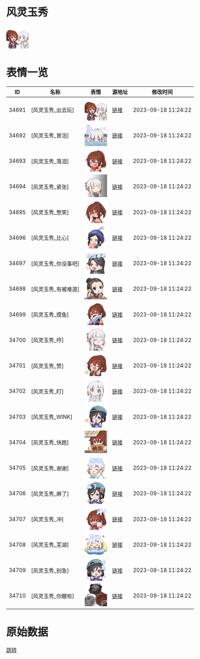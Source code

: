 # 风灵玉秀

<img src="./cover.png" height="60" alt="cover" />

# 表情一览

|ID|名称|表情|源地址|修改时间|
|----|----|----|----|----|
|34691|[风灵玉秀_出去玩]|<img src="./pic/034691_%5B风灵玉秀_出去玩%5D.png" height="60" alt="出去玩"/>|[链接](https://i0.hdslb.com/bfs/emote/358f51edf024211c68d4857a7dae02e60ce8f6a0.png)|2023-09-18 11:24:22|
|34692|[风灵玉秀_冒泡]|<img src="./pic/034692_%5B风灵玉秀_冒泡%5D.png" height="60" alt="冒泡"/>|[链接](https://i0.hdslb.com/bfs/emote/cadd6b9fd6f925686ab7ff4969b5c69ddd742136.png)|2023-09-18 11:24:22|
|34693|[风灵玉秀_落泪]|<img src="./pic/034693_%5B风灵玉秀_落泪%5D.png" height="60" alt="落泪"/>|[链接](https://i0.hdslb.com/bfs/emote/6ab7e7afe2ed1ce06494d953bdae621f70053258.png)|2023-09-18 11:24:22|
|34694|[风灵玉秀_紧张]|<img src="./pic/034694_%5B风灵玉秀_紧张%5D.png" height="60" alt="紧张"/>|[链接](https://i0.hdslb.com/bfs/emote/836711fea2aac3e6b328f683bb56fc6a03448368.png)|2023-09-18 11:24:22|
|34695|[风灵玉秀_憋笑]|<img src="./pic/034695_%5B风灵玉秀_憋笑%5D.png" height="60" alt="憋笑"/>|[链接](https://i0.hdslb.com/bfs/emote/7888fc880fa797b0ef3e6fc80f8f1feb01b64137.png)|2023-09-18 11:24:22|
|34696|[风灵玉秀_比心]|<img src="./pic/034696_%5B风灵玉秀_比心%5D.png" height="60" alt="比心"/>|[链接](https://i0.hdslb.com/bfs/emote/73fdd97d056177d25ab314773055c31161e2f34b.png)|2023-09-18 11:24:22|
|34697|[风灵玉秀_你没事吧]|<img src="./pic/034697_%5B风灵玉秀_你没事吧%5D.png" height="60" alt="你没事吧"/>|[链接](https://i0.hdslb.com/bfs/emote/0d73bd92f6f405e200f491a5fa0123baa8aa5c75.png)|2023-09-18 11:24:22|
|34698|[风灵玉秀_有被难道]|<img src="./pic/034698_%5B风灵玉秀_有被难道%5D.png" height="60" alt="有被难道"/>|[链接](https://i0.hdslb.com/bfs/emote/43b5e9d6c5082cae1f73c004a4dcf4d27563887e.png)|2023-09-18 11:24:22|
|34699|[风灵玉秀_摸鱼]|<img src="./pic/034699_%5B风灵玉秀_摸鱼%5D.png" height="60" alt="摸鱼"/>|[链接](https://i0.hdslb.com/bfs/emote/d9bf7118a7d8f3348821ca52d754ce5cfee64d62.png)|2023-09-18 11:24:22|
|34700|[风灵玉秀_哼]|<img src="./pic/034700_%5B风灵玉秀_哼%5D.png" height="60" alt="哼"/>|[链接](https://i0.hdslb.com/bfs/emote/e71233aea668150ee41459568fbbede152a0a8fc.png)|2023-09-18 11:24:22|
|34701|[风灵玉秀_赞]|<img src="./pic/034701_%5B风灵玉秀_赞%5D.png" height="60" alt="赞"/>|[链接](https://i0.hdslb.com/bfs/emote/4e93fae8001e0a82db4c1b5a9873b3dcf11f3a74.png)|2023-09-18 11:24:22|
|34702|[风灵玉秀_盯]|<img src="./pic/034702_%5B风灵玉秀_盯%5D.png" height="60" alt="盯"/>|[链接](https://i0.hdslb.com/bfs/emote/0e5bf9a34ed1bd4eac6b6c884cf1daf123fb1b06.png)|2023-09-18 11:24:22|
|34703|[风灵玉秀_WINK]|<img src="./pic/034703_%5B风灵玉秀_WINK%5D.png" height="60" alt="WINK"/>|[链接](https://i0.hdslb.com/bfs/emote/3c99831f2f0fe58579fbb5a5aca5c2ae26d876a3.png)|2023-09-18 11:24:22|
|34704|[风灵玉秀_快跑]|<img src="./pic/034704_%5B风灵玉秀_快跑%5D.png" height="60" alt="快跑"/>|[链接](https://i0.hdslb.com/bfs/emote/73bb62cb38826e06173d8aa15b0d0ba852d2d260.png)|2023-09-18 11:24:22|
|34705|[风灵玉秀_谢谢]|<img src="./pic/034705_%5B风灵玉秀_谢谢%5D.png" height="60" alt="谢谢"/>|[链接](https://i0.hdslb.com/bfs/emote/ae5cc800bffe901b9eacb3aa63971cf929242255.png)|2023-09-18 11:24:22|
|34706|[风灵玉秀_麻了]|<img src="./pic/034706_%5B风灵玉秀_麻了%5D.png" height="60" alt="麻了"/>|[链接](https://i0.hdslb.com/bfs/emote/fa6d4b282f7a2f34d7f1eedaefb08684b1f30540.png)|2023-09-18 11:24:22|
|34707|[风灵玉秀_冲]|<img src="./pic/034707_%5B风灵玉秀_冲%5D.png" height="60" alt="冲"/>|[链接](https://i0.hdslb.com/bfs/emote/99a4570afd1c980f52cf06795c0ba408224164a8.png)|2023-09-18 11:24:22|
|34708|[风灵玉秀_芜湖]|<img src="./pic/034708_%5B风灵玉秀_芜湖%5D.png" height="60" alt="芜湖"/>|[链接](https://i0.hdslb.com/bfs/emote/7e3109e8d01dd419ba03cdbdaa979b015ae36038.png)|2023-09-18 11:24:22|
|34709|[风灵玉秀_别急]|<img src="./pic/034709_%5B风灵玉秀_别急%5D.png" height="60" alt="别急"/>|[链接](https://i0.hdslb.com/bfs/emote/8f60d7aef92f6c2b35fba3525944c9b1c6c92d20.png)|2023-09-18 11:24:22|
|34710|[风灵玉秀_你醒啦]|<img src="./pic/034710_%5B风灵玉秀_你醒啦%5D.png" height="60" alt="你醒啦"/>|[链接](https://i0.hdslb.com/bfs/emote/fd9d2697f744304f4ce4724371e2d67873af4322.png)|2023-09-18 11:24:22|

# 原始数据

[跳转](./raw.json)

